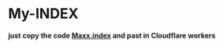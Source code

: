 # My-INDEX
<b>just copy the code [Maxx.index](https://github.com/MaxxRider2/My-INDEX-2.0/blob/master/index.max) and
past in Cloudflare workers
